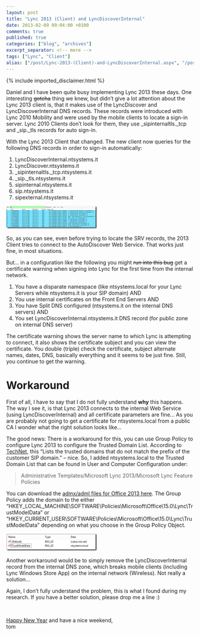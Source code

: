 ```yaml
---
layout: post
title: "Lync 2013 (Client) and LyncDiscoverInternal"
date: 2013-02-09 09:04:00 +0100
comments: true
published: true
categories: ["blog", "archives"]
excerpt_separator: <!-- more -->
tags: ["Lync", "Client"]
alias: ["/post/Lync-2013-(Client)-and-LyncDiscoverInternal.aspx", "/post/lync-2013-(client)-and-lyncdiscoverinternal.aspx"]
---
```

<!-- more -->
{% include imported_disclaimer.html %}
<p>Daniel and I have been quite busy implementing Lync 2013 these days. One interesting <strike>gotcha</strike> thing we knew, but didn’t give a lot attention about the Lync 2013 client is, that it makes use of the LyncDiscover and LyncDiscoverInternal DNS records. These records were introduced with Lync 2010 Mobility and were used by the mobile clients to locate a sign-in server. Lync 2010 Clients don’t look for them, they use _sipinternaltls._tcp and _sip._tls records for auto sign-in.</p>  <p>With the Lync 2013 Client that changed. The new client now queries for the following DNS records in order to sign-in automatically:</p>  <ol>   <li>LyncDiscoverInternal.ntsystems.it</li>    <li>LyncDiscover.ntsystems.it</li>    <li>_sipinternaltls._tcp.ntsystems.it</li>    <li>_sip._tls.ntsystems.it</li>    <li>sipinternal.ntsystems.it</li>    <li>sip.ntsystems.it</li>    <li>sipexternal.ntsystems.it</li> </ol>  <p><a href="/assets/image_493.png"><img title="image" style="border-top: 0px; border-right: 0px; border-bottom: 0px; border-left: 0px; display: inline" border="0" alt="image" src="/assets/image_thumb_491.png" width="244" height="62" /></a> </p>  <p>So, as you can see, even before trying to locate the SRV records, the 2013 Client tries to connect to the AutoDiscover Web Service. That works just fine, in most situations.</p>  <p>But… in a configuration like the following you might <strike>run into this bug</strike> get a certificate warning when signing into Lync for the first time from the internal network.</p>  <ol>   <li>You have a disparate namespace (like ntsystems.local for your Lync Servers while ntsystems.it is your SIP domain) AND</li>    <li>You use internal certificates on the Front End Servers AND</li>    <li>You have Split DNS configured (ntsystems.it on the internal DNS servers) AND</li>    <li>You set LyncDiscoverInternal.ntsystems.it DNS record (for public zone on internal DNS server)</li> </ol>  <p>The certificate warning shows the server name to which Lync is attempting to connect, it also shows the certificate subject and you can view the certificate. You double (triple) check the certificate, subject alternate names, dates, DNS, basically everything and it seems to be just fine. Still, you continue to get the warning.</p>  <h1>Workaround</h1>  <p>First of all, I have to say that I do not fully understand <strong>why</strong> this happens. The way I see it, is that Lync 2013 connects to the internal Web Service (using LyncDiscoverInternal) and all certificate parameters are fine… As you are probably not going to get a certificate for ntsystems.local from a public CA I wonder what the right solution looks like…</p>  <p>The good news: There is a workaround for this, you can use Group Policy to configure Lync 2013 to configure the Trusted Domain List. According to <a href="http://technet.microsoft.com/en-us/library/gg425941.aspx" target="_blank">TechNet</a>, this “Lists the trusted domains that do not match the prefix of the customer SIP domain.” – nice. So, I added ntsystems.local to the Trusted Domain List that can be found in User and Computer Configuration under: </p>  <blockquote>   <p>Administrative Templates/Microsoft Lync 2013/Microsoft Lync Feature Policies</p> </blockquote>  <p>You can download the <a href="http://www.microsoft.com/en-us/download/details.aspx?id=35554" target="_blank">admx/adml files for Office 2013 here</a>. The Group Policy adds the domain to the either “HKEY_LOCAL_MACHINE\SOFTWARE\Policies\Microsoft\Office\15.0\Lync\TrustModelData” or “HKEY_CURRENT_USER\SOFTWARE\Policies\Microsoft\Office\15.0\Lync\TrustModelData” depending on what you choose in the Group Policy Object.</p>  <p><a href="/assets/image_494.png"><img title="image" style="border-top: 0px; border-right: 0px; border-bottom: 0px; border-left: 0px; display: inline" border="0" alt="image" src="/assets/image_thumb_492.png" width="244" height="47" /></a> </p>  <p>Another workaround would be to simply remove the LyncDiscoverInternal record from the internal DNS zone, which breaks mobile clients (including Lync Windows Store App) on the internal network (Wireless). Not really a solution…</p>  <p>Again, I don’t fully understand the problem, this is what I found during my research. If you have a better solution, please drop me a line :)</p>  <p>&#160;</p>  <p><a href="http://en.wikipedia.org/wiki/Chinese_New_Year" target="_blank">Happy New Year</a> and have a nice weekend,    <br />tom</p>
